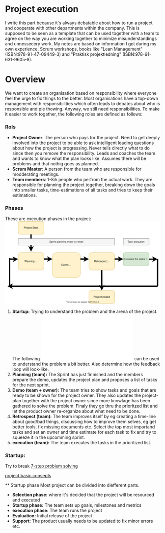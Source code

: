 # Project execution
I write this part because it's always debatable about how to run a project and cooperate with other departments within the company. This is supposed to be seen as a template that can be used together with a team to agree on the way you are working together to minimize misunderstandings and unnessecery work.
My notes are based on information I got during my own experience, Scrum workshops, books like "Lean Management" (ISBN:978-91-47-09449-3) and "Praktisk projektledning" (ISBN:978-91-631-9605-8).


# Overview
We want to create an organisation based on responsibility where everyone feel the urge to fix things to the better. Most organisations have a top-down management with responsibilities which often leads to debates about who is responsible and pie thowing. Anyway, we still need responsibilities.
To make it easier to work together, the following roles are defined as follows:

### Rols
* **Project Owner**: The person who pays for the project. Need to get deeply involved into the project to be able to ask intelligent leading questions about how the project is progressing. Never tells  directly what to do since then you remove the responsibility. Leads and coaches the team and wants to know what the plan looks like. Assumes there will be problems and that nothig goes as planned.
* **Scrum Master**: A person from the team who are responsible for modderating meetings.
* **Team members**: 1-8ih people who perfrom the actual work. They are responsible for planning the project together, breaking down the goals into smaller tasks, time-estimations of all tasks and tries to keep their estimations.

### Phases
These are execution phases in the project:
![](/images/project_workflow.svg)
1. **Startup:** Trying to understand the problem and the arena of the project. The following ![define_the_problem template](Project_plan_template.md) can be used to understand the problem a bit better.  Also determine how the feedback loop will look-like.
1. **Planning (team):** The Sprint has just finnished and the members prepare the demo, updates the project plan and proposes a list of tasks for the next sprint.
1. **Demo (team + owner):** The team tries to show tasks and goals that are ready to be shown for the project owner. They also updates the project-plan together with the project owner since more knowlage has been gathered to solve the problem. Finaly they go thru the prioritzed list and let the product owner re-organize about what need to be done. 
1. **Retrospect (team):** The team improves itself by eg creating a time-line about good/bad things, discussing how to improve them selves, eg get better tools, fix missing documents etc. Select the top most importand tasks and set an owner and time estimate for each task to fix and try to squeeze it in the upcomming sprint. 
1. **execution (team):** The team executes the tasks in the prioritized list.



### Startup:
Try to break 
[7-step problem solving](https://usa.24alife.com/advice/stress/7-steps-in-resolving-problems)


[project basic consepts](https://iesgeneralstudies.com/project-management-chapter1-basic-concepts/)




** Startup phase
Most project can be divided into diefferent parts.
- **Selection phase:** where it's decided that the project will be resourced and executed
- **Startup phase:** The team sets up goals, milestones and metrics
- **execution phase:** The team runs the project
- **Evaluation:** Initial release of the project
- **Support:** The product usually needs to be updated to fix minor errors etc.
